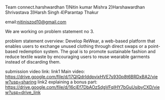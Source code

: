 Team connect.harshwardhan
1)Nitin kumar Mishra
2)Harshawardhan Shrivastava
3)Harsh Singh
4)Parantap Thakur

email:nitiniszod10@gmail.com

We are working on problem statement no 3.

problem statement overview:
Develop ReWear, a web-based platform that enables users to exchange unused clothing 
through direct swaps or a point-based redemption system. The goal is to promote sustainable 
fashion and reduce textile waste by encouraging users to reuse wearable garments instead of 
discarding them.

submission video link: 
link1 Main video: https://drive.google.com/file/d/17QIQdrIddpvixHVE7s930p8t6BRDxBA2/view?usp=sharing
link2 explaining a bonus part: https://drive.google.com/file/d/16cjEf7DbAOzSdgVFqIHY7bGuUsibyCXD/view?usp=drive_link
